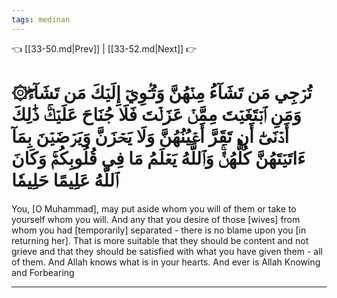 ```yaml
---
tags: medinan
---
```


👈 [[33-50.md|Prev]] | [[33-52.md|Next]] 👉

# ۞تُرۡجِي مَن تَشَآءُ مِنۡهُنَّ وَتُـٔۡوِيٓ إِلَيۡكَ مَن تَشَآءُۖ وَمَنِ ٱبۡتَغَيۡتَ مِمَّنۡ عَزَلۡتَ فَلَا جُنَاحَ عَلَيۡكَۚ ذَٰلِكَ أَدۡنَىٰٓ أَن تَقَرَّ أَعۡيُنُهُنَّ وَلَا يَحۡزَنَّ وَيَرۡضَيۡنَ بِمَآ ءَاتَيۡتَهُنَّ كُلُّهُنَّۚ وَٱللَّهُ يَعۡلَمُ مَا فِي قُلُوبِكُمۡۚ وَكَانَ ٱللَّهُ عَلِيمًا حَلِيمٗا

You, [O Muhammad], may put aside whom you will of them or take to yourself whom you will. And any that you desire of those [wives] from whom you had [temporarily] separated - there is no blame upon you [in returning her]. That is more suitable that they should be content and not grieve and that they should be satisfied with what you have given them - all of them. And Allah knows what is in your hearts. And ever is Allah Knowing and Forbearing

---

